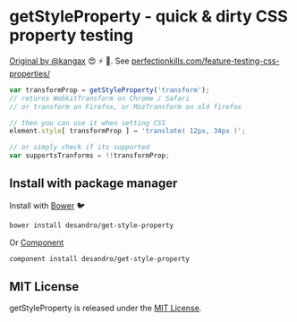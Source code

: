 # getStyleProperty - quick & dirty CSS property testing

[Original by @kangax](https://github.com/kangax/cft/blob/gh-pages/getStyleProperty.js) :heart_eyes: :zap: :star2:. See [perfectionkills.com/feature-testing-css-properties/](http://perfectionkills.com/feature-testing-css-properties/)

``` js
var transformProp = getStyleProperty('transform');
// returns WebkitTransform on Chrome / Safari
// or transform on Firefox, or MozTransform on old firefox

// then you can use it when setting CSS
element.style[ transformProp ] = 'translate( 12px, 34px )';

// or simply check if its supported
var supportsTranforms = !!transformProp;
```

## Install with package manager

Install with [Bower](http://bower.io) :bird:

``` bash
bower install desandro/get-style-property
```

Or [Component](http://github.com/component/component)

``` bash
component install desandro/get-style-property
```

## MIT License

getStyleProperty is released under the [MIT License](http://desandro.mit-license.org/).
